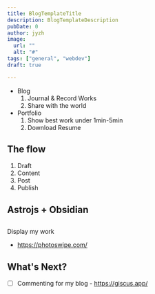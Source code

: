 ```yaml
---
title: BlogTemplateTitle
description: BlogTemplateDescription
pubDate: 0 
author: jyzh 
image:
  url: ""
  alt: "#"
tags: ["general", "webdev"]
draft: true

---
```

- Blog
	1. Journal & Record Works
	2. Share with the world
- Portfolio
	1. Show best work under 1min-5min
	2. Download Resume

## The flow
1. Draft
2. Content
3. Post
4. Publish


## Astrojs + Obsidian

## 

Display my work
- https://photoswipe.com/
## What's Next?
- [ ] Commenting for my blog -  https://giscus.app/